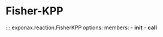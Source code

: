 # Fisher-KPP

::: exponax.reaction.FisherKPP
    options:
        members:
            - __init__
            - __call__